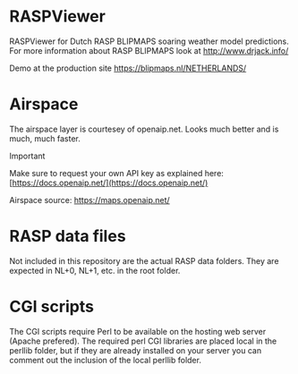 # RASPViewer
RASPViewer for Dutch RASP BLIPMAPS soaring weather model predictions. For more information about RASP BLIPMAPS look at http://www.drjack.info/

Demo at the production site https://blipmaps.nl/NETHERLANDS/

# Airspace
The airspace layer is courtesey of openaip.net. Looks much better and is much, much faster.
> [!IMPORTANT]
> Make sure to request your own API key as explained here: [https://docs.openaip.net/](https://docs.openaip.net/)

Airspace source:
https://maps.openaip.net/

# RASP data files
Not included in this repository are the actual RASP data folders. They are expected in NL+0, NL+1, etc. in the root folder.

# CGI scripts
The CGI scripts require Perl to be available on the hosting web server (Apache prefered). The required perl CGI libraries are placed local in the perllib folder, but if they are already installed on your server you can comment out the inclusion of the local perllib folder.

